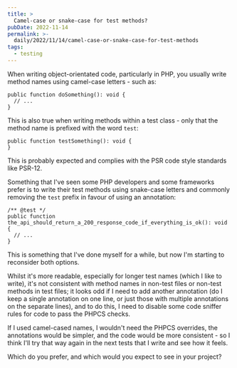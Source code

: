 ```yaml
---
title: >
  Camel-case or snake-case for test methods?
pubDate: 2022-11-14
permalink: >-
  daily/2022/11/14/camel-case-or-snake-case-for-test-methods
tags:
  - testing
---
```


When writing object-orientated code, particularly in PHP, you usually write method names using camel-case letters - such as:

```language-php
public function doSomething(): void {
  // ...
}
```

This is also true when writing methods within a test class - only that the method name is prefixed with the word `test`:

```language-php
public function testSomething(): void {
}
```

This is probably expected and complies with the PSR code style standards like PSR-12.

Something that I've seen some PHP developers and some frameworks prefer is to write their test methods using snake-case letters and  commonly removing the `test` prefix in favour of using an annotation:

```language-php
/** @test */
public function the_api_should_return_a_200_response_code_if_everything_is_ok(): void {
  // ...
}
```

This is something that I've done myself for a while, but now I'm starting to reconsider both options.

Whilst it's more readable, especially for longer test names (which I like to write), it's not consistent with method names in non-test files or non-test methods in test files; it looks odd if I need to add another annotation (do I keep a single annotation on one line, or just those with multiple annotations on the separate lines), and to do this, I need to disable some code sniffer rules for code to pass the PHPCS checks.

If I used camel-cased names, I wouldn't need the PHPCS overrides, the annotations would be simpler, and the code would be more consistent - so I think I'll try that way again in the next tests that I write and see how it feels.

Which do you prefer, and which would you expect to see in your project?
